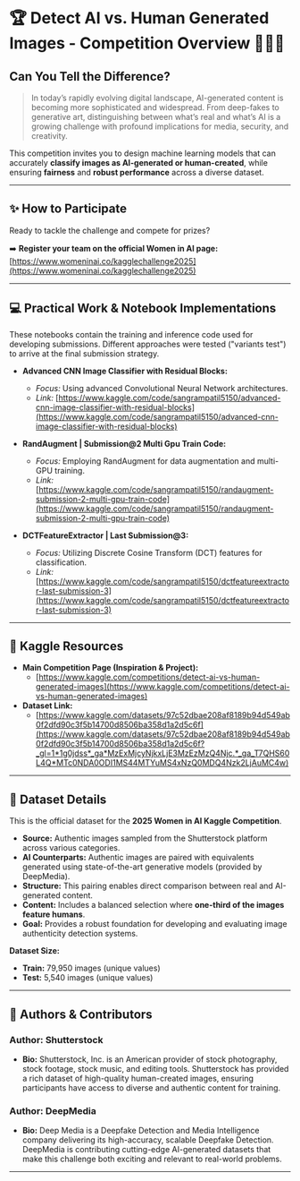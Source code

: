 # 🏆 Detect AI vs. Human Generated Images - Competition Overview 🤖👩‍🎨

## Can You Tell the Difference?

> In today’s rapidly evolving digital landscape, AI-generated content is becoming more sophisticated and widespread. From deep-fakes to generative art, distinguishing between what’s real and what’s AI is a growing challenge with profound implications for media, security, and creativity.

This competition invites you to design machine learning models that can accurately **classify images as AI-generated or human-created**, while ensuring **fairness** and **robust performance** across a diverse dataset.

---

## ✨ How to Participate

Ready to tackle the challenge and compete for prizes?

➡️ **Register your team on the official Women in AI page:** [https://www.womeninai.co/kagglechallenge2025](https://www.womeninai.co/kagglechallenge2025)

---

## 💻 Practical Work & Notebook Implementations

These notebooks contain the training and inference code used for developing submissions. Different approaches were tested ("variants test") to arrive at the final submission strategy.

*   **Advanced CNN Image Classifier with Residual Blocks:**
    *   *Focus:* Using advanced Convolutional Neural Network architectures.
    *   *Link:* [https://www.kaggle.com/code/sangrampatil5150/advanced-cnn-image-classifier-with-residual-blocks](https://www.kaggle.com/code/sangrampatil5150/advanced-cnn-image-classifier-with-residual-blocks)

*   **RandAugment | Submission@2 Multi Gpu Train Code:**
    *   *Focus:* Employing RandAugment for data augmentation and multi-GPU training.
    *   *Link:* [https://www.kaggle.com/code/sangrampatil5150/randaugment-submission-2-multi-gpu-train-code](https://www.kaggle.com/code/sangrampatil5150/randaugment-submission-2-multi-gpu-train-code)

*   **DCTFeatureExtractor | Last Submission@3:**
    *   *Focus:* Utilizing Discrete Cosine Transform (DCT) features for classification.
    *   *Link:* [https://www.kaggle.com/code/sangrampatil5150/dctfeatureextractor-last-submission-3](https://www.kaggle.com/code/sangrampatil5150/dctfeatureextractor-last-submission-3)

---

## 🔗 Kaggle Resources

*   **Main Competition Page (Inspiration & Project):**
    *   [https://www.kaggle.com/competitions/detect-ai-vs-human-generated-images](https://www.kaggle.com/competitions/detect-ai-vs-human-generated-images)
*   **Dataset Link:**
    *   [https://www.kaggle.com/datasets/97c52dbae208af8189b94d549ab0f2dfd90c3f5b14700d8506ba358d1a2d5c6f](https://www.kaggle.com/datasets/97c52dbae208af8189b94d549ab0f2dfd90c3f5b14700d8506ba358d1a2d5c6f?_gl=1*1g0jdss*_ga*MzExMjcyNjkxLjE3MzEzMzQ4Njc.*_ga_T7QHS60L4Q*MTc0NDA0ODI1MS44MTYuMS4xNzQ0MDQ4Nzk2LjAuMC4w)

---

## 💾 Dataset Details

This is the official dataset for the **2025 Women in AI Kaggle Competition**.

*   **Source:** Authentic images sampled from the Shutterstock platform across various categories.
*   **AI Counterparts:** Authentic images are paired with equivalents generated using state-of-the-art generative models (provided by DeepMedia).
*   **Structure:** This pairing enables direct comparison between real and AI-generated content.
*   **Content:** Includes a balanced selection where **one-third of the images feature humans**.
*   **Goal:** Provides a robust foundation for developing and evaluating image authenticity detection systems.

**Dataset Size:**

*   **Train:** 79,950 images (unique values)
*   **Test:** 5,540 images (unique values)

---

## 👥 Authors & Contributors

### Author: Shutterstock
*   **Bio:** Shutterstock, Inc. is an American provider of stock photography, stock footage, stock music, and editing tools. Shutterstock has provided a rich dataset of high-quality human-created images, ensuring participants have access to diverse and authentic content for training.

### Author: DeepMedia
*   **Bio:** Deep Media is a Deepfake Detection and Media Intelligence company delivering its high-accuracy, scalable Deepfake Detection. DeepMedia is contributing cutting-edge AI-generated datasets that make this challenge both exciting and relevant to real-world problems.

---
